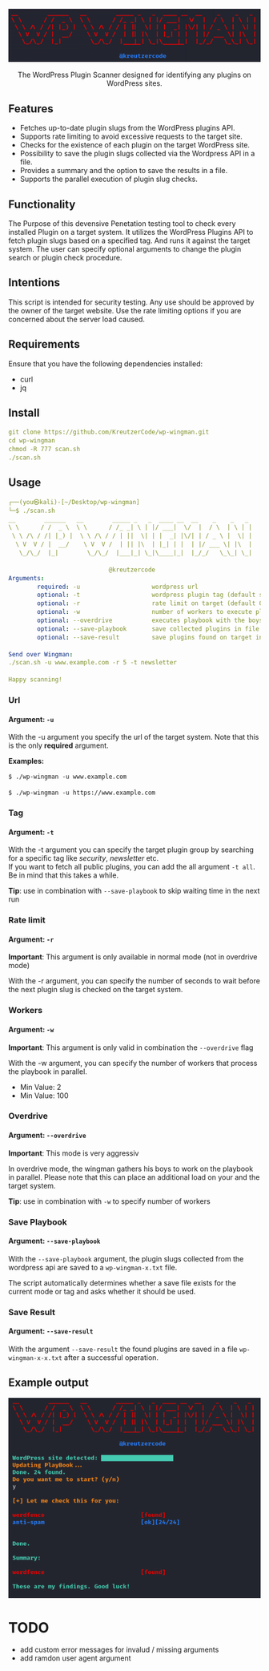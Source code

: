 <div align="center">

![wp-wingman](./img/logo.png)

</div>

<p align="center">
The WordPress Plugin Scanner designed for identifying any plugins on WordPress sites.
</p>

## Features

- Fetches up-to-date plugin slugs from the WordPress plugins API.
- Supports rate limiting to avoid excessive requests to the target site.
- Checks for the existence of each plugin on the target WordPress site.
- Possibility to save the plugin slugs collected via the Wordpress API in a file.
- Provides a summary and the option to save the results in a file.
- Supports the parallel execution of plugin slug checks.

## Functionality

The Purpose of this devensive Penetation testing tool to check every installed Plugin on a target system. It utilizes the WordPress Plugins API to fetch plugin slugs based on a specified tag. And runs it against the target system. The user can specify optional arguments to change the plugin search or plugin check procedure.

## Intentions

This script is intended for security testing. Any use should be approved by the owner of the target website. Use the rate limiting options if you are concerned about the server load caused.

## Requirements

Ensure that you have the following dependencies installed:

- curl
- jq

## Install

```yaml
git clone https://github.com/KreutzerCode/wp-wingman.git
cd wp-wingman
chmod -R 777 scan.sh
./scan.sh
```

## Usage

```yaml
┌──(you㉿kali)-[~/Desktop/wp-wingman]
└─$ ./scan.sh
__        ______   __        _____ _   _  ____ __  __    _    _   _
\ \      / /  _ \  \ \      / /_ _| \ | |/ ___|  \/  |  / \  | \ | |
 \ \ /\ / /| |_) |  \ \ /\ / / | ||  \| | |  _| |\/| | / _ \ |  \| |
  \ V  V / |  __/    \ V  V /  | || |\  | |_| | |  | |/ ___ \| |\  |
   \_/\_/  |_|        \_/\_/  |___|_| \_|\____|_|  |_/_/   \_\_| \_|

                            @kreutzercode
Arguments:
        required: -u                    wordpress url
        optional: -t                    wordpress plugin tag (default securtiy)
        optional: -r                    rate limit on target (default 0-1s)
        optional: -w                    number of workers to execute playbook (only available in overdrive mode) (default 10)
        optional: --overdrive           executes playbook with the boys (very aggressiv)
        optional: --save-playbook       save collected plugins in file
        optional: --save-result         save plugins found on target in file

Send over Wingman:
./scan.sh -u www.example.com -r 5 -t newsletter

Happy scanning!
```

### Url

#### Argument: `-u`

With the -u argument you specify the url of the target system. Note that this is the only **required** argument.

**Examples:**

```
$ ./wp-wingman -u www.example.com

$ ./wp-wingman -u https://www.example.com
```

### Tag

#### Argument: `-t`

With the -t argument you can specify the target plugin group by searching for a specific tag like _security_, _newsletter_ etc.  
If you want to fetch all public plugins, you can add the all argument `-t all`. Be in mind that this takes a while.

**Tip**: use in combination with `--save-playbook` to skip waiting time in the next run

### Rate limit

#### Argument: `-r`

**Important**: This argument is only available in normal mode (not in overdrive mode)

With the -r argument, you can specify the number of seconds to wait before the next plugin slug is checked on the target system.

### Workers

#### Argument: `-w`

**Important**: This argument is only valid in combination the `--overdrive` flag

With the -w argument, you can specify the number of workers that process the playbook in parallel.

- Min Value: 2
- Min Value: 100

### Overdrive

#### Argument: `--overdrive`

**Important**: This mode is very aggressiv

In overdrive mode, the wingman gathers his boys to work on the playbook in parallel. Please note that this can place an additional load on your and the target system.

**Tip**: use in combination with `-w` to specify number of workers

### Save Playbook

#### Argument: `--save-playbook`

With the `--save-playbook` argument, the plugin slugs collected from the wordpress api are saved to a `wp-wingman-x.txt` file.

The script automatically determines whether a save file exists for the current mode or tag and asks whether it should be used.

### Save Result

#### Argument: `--save-result`

With the argument `--save-result` the found plugins are saved in a file `wp-wingman-x-x.txt` after a successful operation.

## Example output

![example output](./img/example_usage.png)

# TODO

- add custom error messages for invalud / missing arguments
- add ramdon user agent argument
